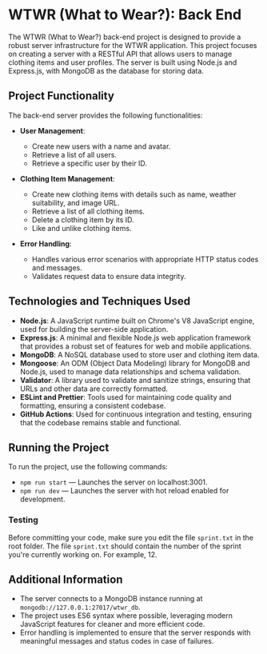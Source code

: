 # WTWR (What to Wear?): Back End

The WTWR (What to Wear?) back-end project is designed to provide a robust server infrastructure for the WTWR application. This project focuses on creating a server with a RESTful API that allows users to manage clothing items and user profiles. The server is built using Node.js and Express.js, with MongoDB as the database for storing data.

## Project Functionality

The back-end server provides the following functionalities:

- **User Management**:

  - Create new users with a name and avatar.
  - Retrieve a list of all users.
  - Retrieve a specific user by their ID.

- **Clothing Item Management**:

  - Create new clothing items with details such as name, weather suitability, and image URL.
  - Retrieve a list of all clothing items.
  - Delete a clothing item by its ID.
  - Like and unlike clothing items.

- **Error Handling**:
  - Handles various error scenarios with appropriate HTTP status codes and messages.
  - Validates request data to ensure data integrity.

## Technologies and Techniques Used

- **Node.js**: A JavaScript runtime built on Chrome's V8 JavaScript engine, used for building the server-side application.
- **Express.js**: A minimal and flexible Node.js web application framework that provides a robust set of features for web and mobile applications.
- **MongoDB**: A NoSQL database used to store user and clothing item data.
- **Mongoose**: An ODM (Object Data Modeling) library for MongoDB and Node.js, used to manage data relationships and schema validation.
- **Validator**: A library used to validate and sanitize strings, ensuring that URLs and other data are correctly formatted.
- **ESLint and Prettier**: Tools used for maintaining code quality and formatting, ensuring a consistent codebase.
- **GitHub Actions**: Used for continuous integration and testing, ensuring that the codebase remains stable and functional.

## Running the Project

To run the project, use the following commands:

- `npm run start` — Launches the server on localhost:3001.
- `npm run dev` — Launches the server with hot reload enabled for development.

### Testing

Before committing your code, make sure you edit the file `sprint.txt` in the root folder. The file `sprint.txt` should contain the number of the sprint you're currently working on. For example, 12.

## Additional Information

- The server connects to a MongoDB instance running at `mongodb://127.0.0.1:27017/wtwr_db`.
- The project uses ES6 syntax where possible, leveraging modern JavaScript features for cleaner and more efficient code.
- Error handling is implemented to ensure that the server responds with meaningful messages and status codes in case of failures.
